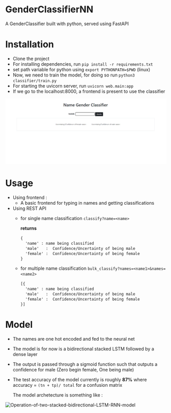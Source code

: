 # GenderClassifierNN
A GenderClassifier built with python, served using FastAPI 

# Installation 
- Clone the project
- For installing dependencies, run ```pip install -r requirements.txt```
- set path variable for python using ```export PYTHONPATH=$PWD``` (linux)
- Now, we need to train the model, for doing so run ```python3 classifier/train.py```
- For starting the uvicorn server, run ```uvicorn web.main:app```
- If we go to the localhost:8000, a frontend is present to use the classifier

![picture alt](img.png)

# Usage
- Using frontend : 
  - A basic frontend for typing in names and getting classifications
- Using REST API 
  - for single name classification ```classify?name=<name>```

    **returns**
    ```
    {
      'name' : name being classified 
      'male'   :  Confidence/Uncertainty of being male
      'female' :  Confidence/Uncertainty of being female 
    }
    ```
  - for multiple name classification ```bulk_classify?names=<name1>&names=<name2>```
    ```
    [{
      'name' : name being classified 
      'male'   :  Confidence/Uncertainty of being male
      'female' :  Confidence/Uncertainty of being female 
    }]
    ```


# Model 

- The names are one hot encoded and fed to the neural net 
- The model is for now is a bidirectional stacked LSTM followed by a dense layer
- The output is passed through a sigmoid function such that outputs a confidence for male (Zero begin female, One being male)
- The test accuracy of the model currently is roughly **87%** where accuracy = ``` (tn + tp)/ total ``` for a confusion matrix 
  
  
  The model archetecture is something like : 
  
![Operation-of-two-stacked-bidirectional-LSTM-RNN-model](https://user-images.githubusercontent.com/35295049/120662870-1ffa1e00-c4a7-11eb-8247-48e0fc2819f5.png)

